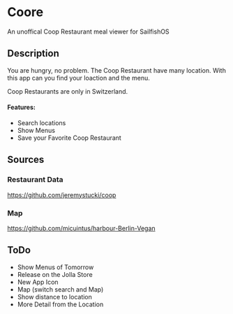 # Coore

An unoffical Coop Restaurant meal viewer for SailfishOS

## Description
You are hungry, no problem. The Coop Restaurant have many location. With this app can you find your loaction and the menu.

Coop Restaurants are only in Switzerland.

#### Features:
- Search locations
- Show Menus
- Save your Favorite Coop Restaurant

## Sources
### Restaurant Data
https://github.com/jeremystucki/coop

### Map
https://github.com/micuintus/harbour-Berlin-Vegan

## ToDo
- Show Menus of Tomorrow
- Release on the Jolla Store
- New App Icon
- Map (switch search and Map)
- Show distance to location
- More Detail from the Location
